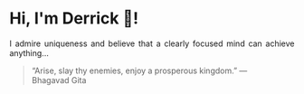# Hi, I'm Derrick 👋!
<p align="justify">I admire uniqueness and believe that a clearly focused mind can achieve anything...</p> 
<!-- #quote-start -->
<blockquote>&ldquo;Arise, slay thy enemies, enjoy a prosperous kingdom.&rdquo; &mdash; <footer>Bhagavad Gita</footer></blockquote>
<!-- #quote-end -->
